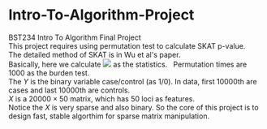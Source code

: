 # Intro-To-Algorithm-Project
BST234 Intro To Algorithm Final Project  
This project requires using permutation test to calculate SKAT p-value.  
The detailed method of SKAT is in Wu et al's paper.  
Basically, here we calculate <img src="http://latex.codecogs.com/svg.latex?Q%3D+%7B%28Y-%5Chat%7B%5Cmu%7D%29%7D%5ETXX%5ET%28Y-%5Chat%7B%5Cmu%7D%29" /> as the statistics.  
Permutation times are 1000 as the burden test.  
The $Y$ is the binary variable case/control (as 1/0). In data, first 10000th are cases and last 10000th are controls.  
$X$ is a $20000 \times 50$ matrix, which has 50 loci as features.  
Notice the $X$ is very sparse and also binary. So the core of this project is to design fast, stable algorthim for sparse matrix manipulation.  
